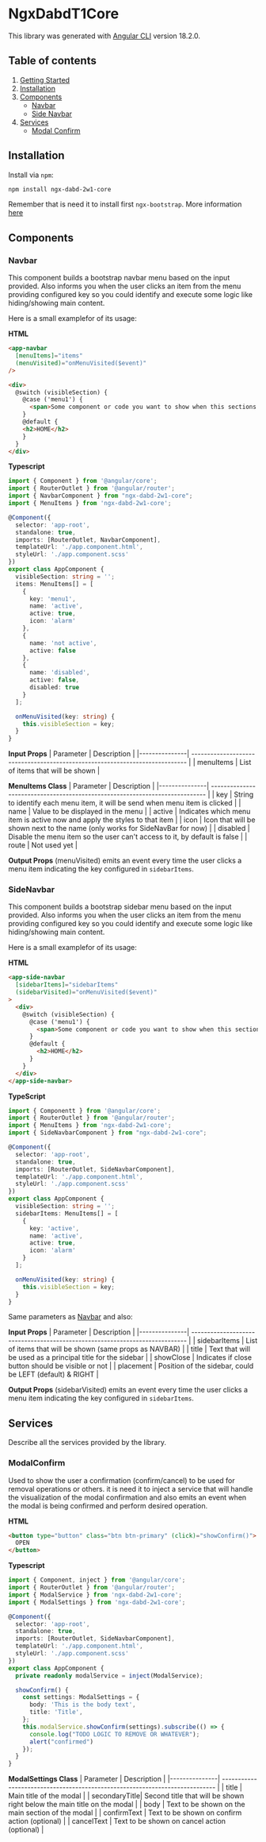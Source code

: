 # NgxDabdT1Core

This library was generated with [Angular CLI](https://github.com/angular/angular-cli) version 18.2.0.

## Table of contents

1. [Getting Started](#getting-started)
2. [Installation](#installation)
3. [Components](#components)
    - [Navbar](#navbar)
    - [Side Navbar](#sidenavbar)
4. [Services](#services)
    - [Modal Confirm](#modalconfirm)

## Installation
Install via `npm`:

```bash
npm install ngx-dabd-2w1-core
```

Remember that is need it to install first `ngx-bootstrap`. More information [here](https://www.npmjs.com/package/ngx-bootstrap)

## Components

### Navbar
This component builds a bootstrap navbar menu based on the input provided. Also informs you when the user clicks an item from the menu providing configured key so you could identify and execute some logic like hiding/showing main content.

Here is a small examplefor of its usage:


**HTML**
```HTML
<app-navbar
  [menuItems]="items"
  (menuVisited)="onMenuVisited($event)"
/>

<div>
  @switch (visibleSection) { 
    @case ('menu1') {
      <span>Some component or code you want to show when this sections is clicked.</span>
    } 
    @default {
    <h2>HOME</h2>
    } 
  }
</div>
```

**Typescript**
```typescript
import { Component } from '@angular/core';
import { RouterOutlet } from '@angular/router';
import { NavbarComponent } from "ngx-dabd-2w1-core";
import { MenuItems } from 'ngx-dabd-2w1-core';

@Component({
  selector: 'app-root',
  standalone: true,
  imports: [RouterOutlet, NavbarComponent],
  templateUrl: './app.component.html',
  styleUrl: './app.component.scss'
})
export class AppComponent {
  visibleSection: string = '';
  items: MenuItems[] = [
    {
      key: 'menu1',
      name: 'active',
      active: true,
      icon: 'alarm'
    },
    {
      name: 'not active',
      active: false
    },
    {
      name: 'disabled',
      active: false,
      disabled: true
    }
  ];

  onMenuVisited(key: string) {
    this.visibleSection = key;
  }
}
```

**Input Props**
| Parameter     | Description                                                                   | 
|---------------| ----------------------------------------------------------------------------  | 
| menuItems     | List of items that will be shown                                              | 

**MenuItems Class**
| Parameter     | Description                                                                   | 
|---------------| ----------------------------------------------------------------------------  | 
| key           | String to identify each menu item, it will be send when menu item is clicked  | 
| name          | Value to be displayed in the menu                                             | 
| active        | Indicates which menu item is active now and apply the styles to that item     | 
| icon          | Icon that will be shown next to the name (only works for SideNavBar for now)  | 
| disabled      | Disable the menu item so the user can't access to it, by default is false     | 
| route         | Not used yet                                                                  | 

**Output Props**
(menuVisited) emits an event every time the user clicks a menu item indicating the key configured in `sidebarItems`.

### SideNavbar
This component builds a bootstrap sidebar menu based on the input provided. Also informs you when the user clicks an item from the menu providing configured key so you could identify and execute some logic like hiding/showing main content.

Here is a small examplefor of its usage:

**HTML**
```html
<app-side-navbar
  [sidebarItems]="sidebarItems"
  (sidebarVisited)="onMenuVisited($event)"
>
  <div>
    @switch (visibleSection) { 
      @case ('menu1') {
        <span>Some component or code you want to show when this sections is clicked.</span>
      } 
      @default {
        <h2>HOME</h2>
      } 
    }
  </div>
</app-side-navbar>
```


**TypeScript**
```typescript
import { Componentt } from '@angular/core';
import { RouterOutlet } from '@angular/router';
import { MenuItems } from 'ngx-dabd-2w1-core';
import { SideNavbarComponent } from "ngx-dabd-2w1-core";

@Component({
  selector: 'app-root',
  standalone: true,
  imports: [RouterOutlet, SideNavbarComponent],
  templateUrl: './app.component.html',
  styleUrl: './app.component.scss'
})
export class AppComponent {
  visibleSection: string = '';
  sidebarItems: MenuItems[] = [
    {
      key: 'active',
      name: 'active',
      active: true,
      icon: 'alarm'
    }
  ];

  onMenuVisited(key: string) {
    this.visibleSection = key;
  }
}
```

Same parameters as [Navbar](#navbar) and also:


**Input Props**
| Parameter     | Description                                                                   | 
|---------------| ----------------------------------------------------------------------------  | 
| sidebarItems  | List of items that will be shown (same props as NAVBAR)                       | 
| title         | Text that will be used as a principal title for the sidebar                   | 
| showClose     | Indicates if close button should be visible or not                            | 
| placement     | Position of the sidebar, could be LEFT (default) & RIGHT                      | 

**Output Props**
(sidebarVisited) emits an event every time the user clicks a menu item indicating the key configured in `sidebarItems`.


## Services
Describe all the services provided by the library.

### ModalConfirm
Used to show the user a confirmation (confirm/cancel) to be used for removal operations or others. it is need it to inject a service that will handle the visualization of the modal confirmation and also emits an event when the modal is being confirmed and perform desired operation.

**HTML**
```html
<button type="button" class="btn btn-primary" (click)="showConfirm()">
  OPEN
</button>
```

**Typescript**
```typescript
import { Component, inject } from '@angular/core';
import { RouterOutlet } from '@angular/router';
import { ModalService } from 'ngx-dabd-2w1-core';
import { ModalSettings } from 'ngx-dabd-2w1-core';

@Component({
  selector: 'app-root',
  standalone: true,
  imports: [RouterOutlet, SideNavbarComponent],
  templateUrl: './app.component.html',
  styleUrl: './app.component.scss'
})
export class AppComponent {
  private readonly modalService = inject(ModalService);

  showConfirm() {
    const settings: ModalSettings = {
      body: 'This is the body text',
      title: 'Title',
    };
    this.modalService.showConfirm(settings).subscribe(() => {
      console.log("TODO LOGIC TO REMOVE OR WHATEVER");
      alert("confirmed")
    });
  }
}

```

**ModalSettings Class**
| Parameter     | Description                                                                   | 
|---------------| ----------------------------------------------------------------------------  | 
| title         | Main title of the modal                                                       | 
| secondaryTitle| Second title that will be shown right below the main title on the modal       | 
| body          | Text to be shown on the main section of the modal                             | 
| confirmText   | Text to be shown on confirm action (optional)                                 | 
| cancelText    | Text to be shown on cancel action (optional)                                  | 
